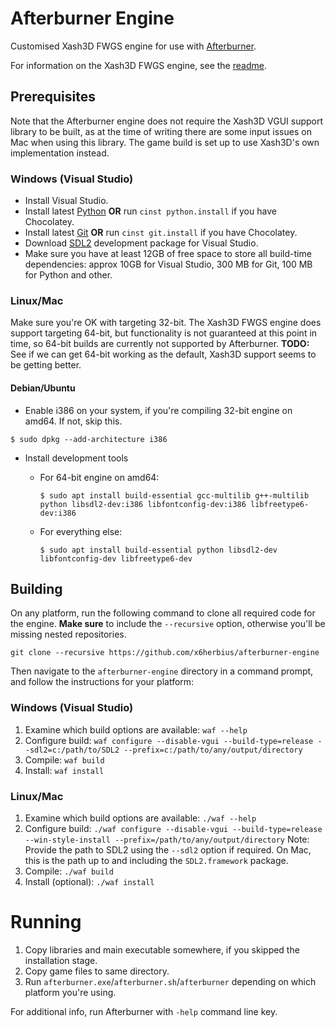 Afterburner Engine
==================

Customised Xash3D FWGS engine for use with [Afterburner](https://github.com/x6herbius/afterburner-game).

For information on the Xash3D FWGS engine, see the [readme](https://github.com/FWGS/xash3d-fwgs/tree/readme).

## Prerequisites

Note that the Afterburner engine does not require the Xash3D VGUI support library to be built, as at the time of writing there are some input issues on Mac when using this library. The game build is set up to use Xash3D's own implementation instead.

### Windows (Visual Studio)
* Install Visual Studio.
* Install latest [Python](https://python.org) **OR** run `cinst python.install` if you have Chocolatey.
* Install latest [Git](https://git-scm.com/download/win) **OR** run `cinst git.install` if you have Chocolatey.
* Download [SDL2](https://libsdl.org/download-2.0.php) development package for Visual Studio.
* Make sure you have at least 12GB of free space to store all build-time dependencies: approx 10GB for Visual Studio, 300 MB for Git, 100 MB for Python and other.

### Linux/Mac
Make sure you're OK with targeting 32-bit. The Xash3D FWGS engine does support targeting 64-bit, but functionality is not guaranteed at this point in time, so 64-bit builds are currently not supported by Afterburner.
**TODO:** See if we can get 64-bit working as the default, Xash3D support seems to be getting better.

#### Debian/Ubuntu
* Enable i386 on your system, if you're compiling 32-bit engine on amd64. If not, skip this.

`$ sudo dpkg --add-architecture i386`
* Install development tools
  * For 64-bit engine on amd64: 
		
    `$ sudo apt install build-essential gcc-multilib g++-multilib python libsdl2-dev:i386 libfontconfig-dev:i386 libfreetype6-dev:i386`
  * For everything else: 
		
    `$ sudo apt install build-essential python libsdl2-dev libfontconfig-dev libfreetype6-dev`

## Building

On any platform, run the following command to clone all required code for the engine. **Make sure** to include the `--recursive` option, otherwise you'll be missing nested repositories.

```
git clone --recursive https://github.com/x6herbius/afterburner-engine
```

Then navigate to the `afterburner-engine` directory in a command prompt, and follow the instructions for your platform:

### Windows (Visual Studio)
1. Examine which build options are available: `waf --help`
2. Configure build: `waf configure --disable-vgui --build-type=release --sdl2=c:/path/to/SDL2 --prefix=c:/path/to/any/output/directory`
3. Compile: `waf build`
4. Install: `waf install`

### Linux/Mac
1. Examine which build options are available: `./waf --help`
2. Configure build: `./waf configure --disable-vgui --build-type=release --win-style-install --prefix=/path/to/any/output/directory`
   Note: Provide the path to SDL2 using the `--sdl2` option if required. On Mac, this is the path up to and including the `SDL2.framework` package.
3. Compile: `./waf build`
4. Install (optional): `./waf install`

# Running
1. Copy libraries and main executable somewhere, if you skipped the installation stage.
2. Copy game files to same directory.
3. Run `afterburner.exe`/`afterburner.sh`/`afterburner` depending on which platform you're using.

For additional info, run Afterburner with `-help` command line key.
